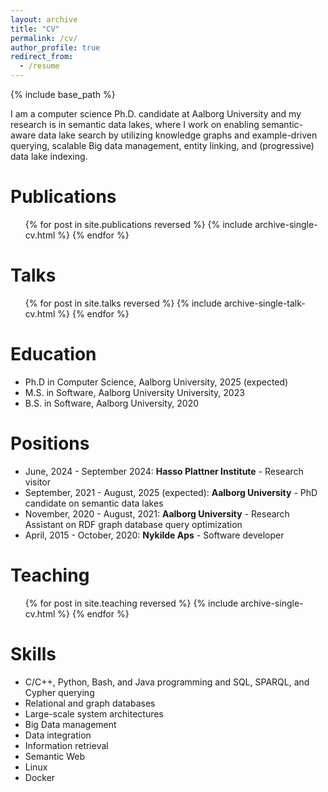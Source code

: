 ```yaml
---
layout: archive
title: "CV"
permalink: /cv/
author_profile: true
redirect_from:
  - /resume
---
```


{% include base_path %}

I am a computer science Ph.D. candidate at Aalborg University and my research is in semantic data lakes, where I work on enabling semantic-aware data lake search by utilizing knowledge graphs and example-driven querying, scalable Big data management, entity linking, and (progressive) data lake indexing.

Publications
======
  <ul>{% for post in site.publications reversed %}
    {% include archive-single-cv.html %}
  {% endfor %}</ul>
  
Talks
======
  <ul>{% for post in site.talks reversed %}
    {% include archive-single-talk-cv.html  %}
  {% endfor %}</ul>

Education
======
* Ph.D in Computer Science, Aalborg University, 2025 (expected)
* M.S. in Software, Aalborg University University, 2023
* B.S. in Software, Aalborg University, 2020

Positions
======
* June, 2024 - September 2024: __Hasso Plattner Institute__ - Research visitor
* September, 2021 - August, 2025 (expected): __Aalborg University__ - PhD candidate on semantic data lakes
* November, 2020 - August, 2021: __Aalborg University__ - Research Assistant on RDF graph database query optimization
* April, 2015 - October, 2020: __Nykilde Aps__ - Software developer
  
Teaching
======
  <ul>{% for post in site.teaching reversed %}
    {% include archive-single-cv.html %}
  {% endfor %}</ul>

Skills
======
* C/C++, Python, Bash, and Java programming and SQL, SPARQL, and Cypher querying
* Relational and graph databases
* Large-scale system architectures
* Big Data management
* Data integration
* Information retrieval
* Semantic Web
* Linux
* Docker
  
<!--Service and leadership
======
* Currently signed in to 43 different slack teams-->

<!--Public Contributions
======
* Merged pull request for the Microsoft's ALEX repository to add portability to large code bases.-->
